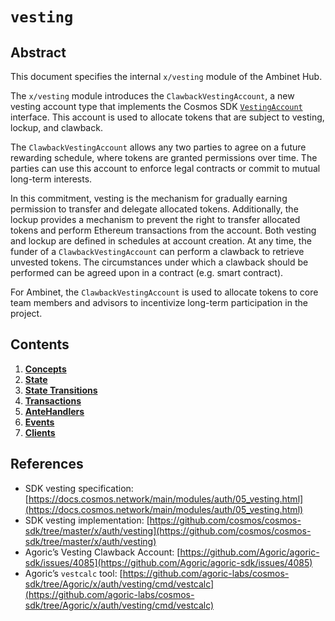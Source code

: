 <!--
order: 0
title: "Vesting Overview"
parent:
  title: "vesting"
-->

# `vesting`

## Abstract

This document specifies the internal `x/vesting` module of the Ambinet Hub.

The `x/vesting` module introduces the `ClawbackVestingAccount`,  a new vesting account type that implements the Cosmos SDK [`VestingAccount`](https://docs.cosmos.network/v0.42/modules/auth/05_vesting.html#vesting-account-types) interface. This account is used to allocate tokens that are subject to vesting, lockup, and clawback.

The `ClawbackVestingAccount` allows any two parties to agree on a future rewarding schedule, where tokens are granted permissions over time. The parties can use this account to enforce legal contracts or commit to mutual long-term interests.

In this commitment, vesting is the mechanism for gradually earning permission to transfer and delegate allocated tokens. Additionally, the lockup provides a mechanism to prevent the right to transfer allocated tokens and perform Ethereum transactions from the account. Both vesting and lockup are defined in schedules at account creation. At any time, the funder of a `ClawbackVestingAccount` can perform a clawback to retrieve unvested tokens. The circumstances under which a clawback should be performed can be agreed upon in a contract (e.g. smart contract).

For Ambinet, the `ClawbackVestingAccount` is used to allocate tokens to core team members and advisors to incentivize long-term participation in the project.

## Contents

1. **[Concepts](01_concepts.md)**
2. **[State](02_state.md)**
3. **[State Transitions](03_state_transitions.md)**
4. **[Transactions](04_transactions.md)**
5. **[AnteHandlers](05_antehandlers.md)**
6. **[Events](06_events.md)**
7. **[Clients](07_clients.md)**

## References

- SDK vesting specification: [https://docs.cosmos.network/main/modules/auth/05_vesting.html](https://docs.cosmos.network/main/modules/auth/05_vesting.html)
- SDK vesting implementation: [https://github.com/cosmos/cosmos-sdk/tree/master/x/auth/vesting](https://github.com/cosmos/cosmos-sdk/tree/master/x/auth/vesting)
- Agoric’s Vesting Clawback Account: [https://github.com/Agoric/agoric-sdk/issues/4085](https://github.com/Agoric/agoric-sdk/issues/4085)
- Agoric’s `vestcalc` tool: [https://github.com/agoric-labs/cosmos-sdk/tree/Agoric/x/auth/vesting/cmd/vestcalc](https://github.com/agoric-labs/cosmos-sdk/tree/Agoric/x/auth/vesting/cmd/vestcalc)
